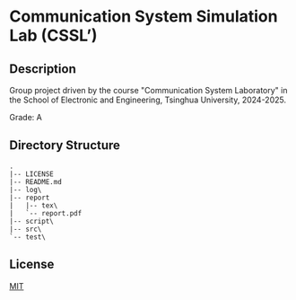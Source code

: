 # Communication System Simulation Lab (CSSL’)

## Description

Group project driven by the course "Communication System Laboratory" in the School of Electronic and Engineering, Tsinghua University, 2024-2025.

Grade: A

## Directory Structure

```text
.
|-- LICENSE
|-- README.md
|-- log\
|-- report
|   |-- tex\
|   `-- report.pdf
|-- script\
|-- src\
`-- test\
```

## License

[MIT](LICENSE)